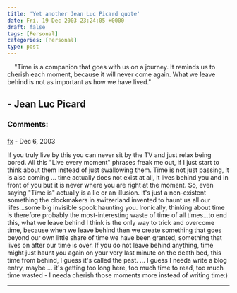 ```yaml
---
title: 'Yet another Jean Luc Picard quote'
date: Fri, 19 Dec 2003 23:24:05 +0000
draft: false
tags: [Personal]
categories: [Personal]
type: post
---
```


    "Time is a companion that goes with us on a journey. It reminds us to cherish each moment, because it will never come again. What we leave behind is not as important as how we have lived."    

\- Jean Luc Picard
---
### Comments:
#### 
[fx](http://www.freeroller.net/page/fx "") - <time datetime="2003-12-20 15:52:51">Dec 6, 2003</time>

If you truly live by this you can never sit by the TV and just relax being bored. All this "Live every moment" phrases freak me out, if I just start to think about them instead of just swallowing them. Time is not just passing, it is also coming ... time actually does not exist at all, it lives behind you and in front of you but it is never where you are right at the moment. So, even saying "Time is" actually is a lie or an illusion. It's just a non-existent something the clockmakers in switzerland invented to haunt us all our lifes...some big invisible spook haunting you. Ironically, thinking about time is therefore probably the most-interesting waste of time of all times...to end this, what we leave behind I think is the only way to trick and overcome time, because when we leave behind then we create something that goes beyond our own little share of time we have been granted, something that lives on after our time is over. If you do not leave behind anything, time might just haunt you again on your very last minute on the death bed, this time from behind, I guess it's called the past. ... I guess I needa write a blog entry, maybe ... it's getting too long here, too much time to read, too much time wasted - I needa cherish those moments more instead of writing time:)
<hr />
